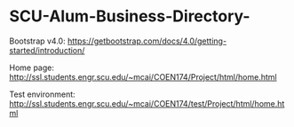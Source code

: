 # SCU-Alum-Business-Directory-

Bootstrap v4.0: https://getbootstrap.com/docs/4.0/getting-started/introduction/

Home page: http://ssl.students.engr.scu.edu/~mcai/COEN174/Project/html/home.html

Test environment: http://ssl.students.engr.scu.edu/~mcai/COEN174/test/Project/html/home.html

